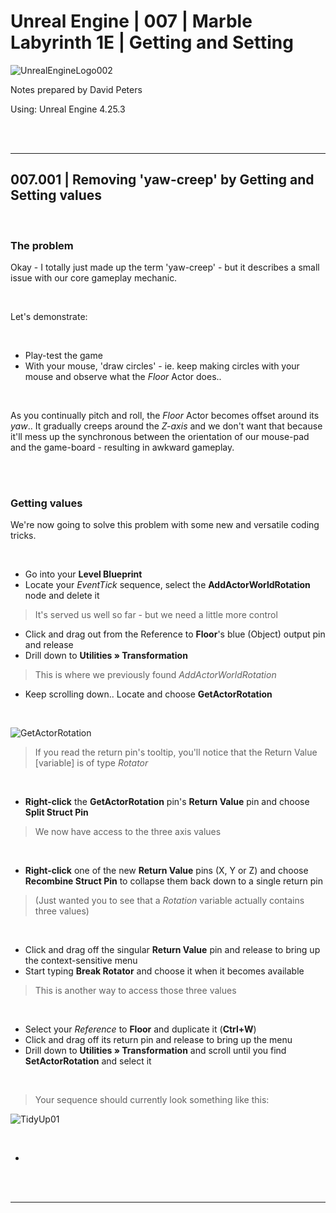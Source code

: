 # Unreal Engine | 007 | Marble Labyrinth 1E | Getting and Setting

![UnrealEngineLogo002](https://user-images.githubusercontent.com/36719180/90347960-a4e68900-e087-11ea-9349-f5a59105b4d2.png)


Notes prepared by David Peters

Using: Unreal Engine 4.25.3 

<br><br>

---

## 007.001 | Removing 'yaw-creep' by Getting and Setting values

<br>

### The problem

Okay - I totally just made up the term 'yaw-creep' - but it describes a small issue with our core gameplay mechanic.

<br>

Let's demonstrate:

<br>

- Play-test the game
- With your mouse, 'draw circles' - ie. keep making circles with your mouse and observe what the *Floor* Actor does..

<br>

As you continually pitch and roll, the *Floor* Actor becomes offset around its *yaw*.. It gradually creeps around the *Z-axis* and we don't want that because it'll mess up the synchronous between the orientation of our mouse-pad and the game-board - resulting in awkward gameplay.

<br><br>

### Getting values

We're now going to solve this problem with some new and versatile coding tricks.

<br>

- Go into your **Level Blueprint**
- Locate your *EventTick* sequence, select the **AddActorWorldRotation** node and delete it
>It's served us well so far - but we need a little more control
- Click and drag out from the Reference to **Floor**'s blue (Object) output pin and release
- Drill down to **Utilities » Transformation**
>This is where we previously found *AddActorWorldRotation*
- Keep scrolling down.. Locate and choose **GetActorRotation**

<br>

![GetActorRotation](https://user-images.githubusercontent.com/36719180/91001768-c06e0880-e620-11ea-86fa-df18ab451dfe.png)
>If you read the return pin's tooltip, you'll notice that the Return Value [variable] is of type *Rotator*
<br>

- **Right-click** the **GetActorRotation** pin's **Return Value** pin and choose **Split Struct Pin**
>We now have access to the three axis values

<br>


- **Right-click** one of the new **Return Value** pins (X, Y or Z) and choose **Recombine Struct Pin** to collapse them back down to a single return pin
> (Just wanted you to see that a *Rotation* variable actually contains three values)

<br>

- Click and drag off the singular **Return Value** pin and release to bring up the context-sensitive menu
- Start typing **Break Rotator** and choose it when it becomes available
> This is another way to access those three values

<br>

- Select your *Reference* to **Floor** and duplicate it (**Ctrl+W**)
- Click and drag off its return pin and release to bring up the menu
- Drill down to **Utilities » Transformation** and scroll until you find **SetActorRotation** and select it

<br>

>Your sequence should currently look something like this:

![TidyUp01](https://user-images.githubusercontent.com/36719180/91003747-3de84780-e626-11ea-9683-ab85f504b275.png)

<br>

- 





<br><br>



---
